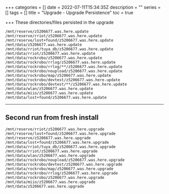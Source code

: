 +++
categories = []
date = 2022-07-11T15:34:35Z
description = ""
series = []
tags = []
title = "Upgrade - Upgrade Persistence"
toc = true

+++
These directories/files persisted in the upgrade

```
/mnt/reserve/z5206677.was.here.update
/mnt/reserve/rriot/z5206677.was.here.update
/mnt/reserve/lost+found/z5206677.was.here.update
/mnt/data/z5206677.was.here.update
/mnt/data/rriot/tuya_db/z5206677.was.here.update
/mnt/data/rriot/z5206677.was.here.update
/mnt/data/rockrobo/z5206677.was.here.update
/mnt/data/rockrobo/rrlog/z5206677.was.here.update
/mnt/data/rockrobo/rrlog/**/z5206677.was.here.update
/mnt/data/rockrobo/noupload/z5206677.was.here.update
/mnt/data/rockrobo/map/z5206677.was.here.update
/mnt/data/rockrobo/devtest/z5206677.was.here.update
/mnt/data/rockrobo/devtest/**/z5206677.was.here.update
/mnt/data/wlan/z5206677.was.here.update
/mnt/data/miio/z5206677.was.here.update
/mnt/data/lost+found/z5206677.was.here.update
```

---

## Second run from fresh install

```
/mnt/reserve/rriot/z5206677.was.here.upgrade
/mnt/reserve/lost+found/z5206677.was.here.upgrade
/mnt/reserve/z5206677.was.here.upgrade
/mnt/data/lost+found/z5206677.was.here.upgrade
/mnt/data/rriot/tuya_db/z5206677.was.here.upgrade
/mnt/data/rriot/z5206677.was.here.upgrade
/mnt/data/wlan/z5206677.was.here.upgrade
/mnt/data/rockrobo/noupload/z5206677.was.here.upgrade
/mnt/data/rockrobo/devtest/z5206677.was.here.upgrade
/mnt/data/rockrobo/map/z5206677.was.here.upgrade
/mnt/data/rockrobo/rrlog/z5206677.was.here.upgrade
/mnt/data/rockrobo/z5206677.was.here.upgrade
/mnt/data/miio/z5206677.was.here.upgrade
/mnt/data/z5206677.was.here.upgrade
```